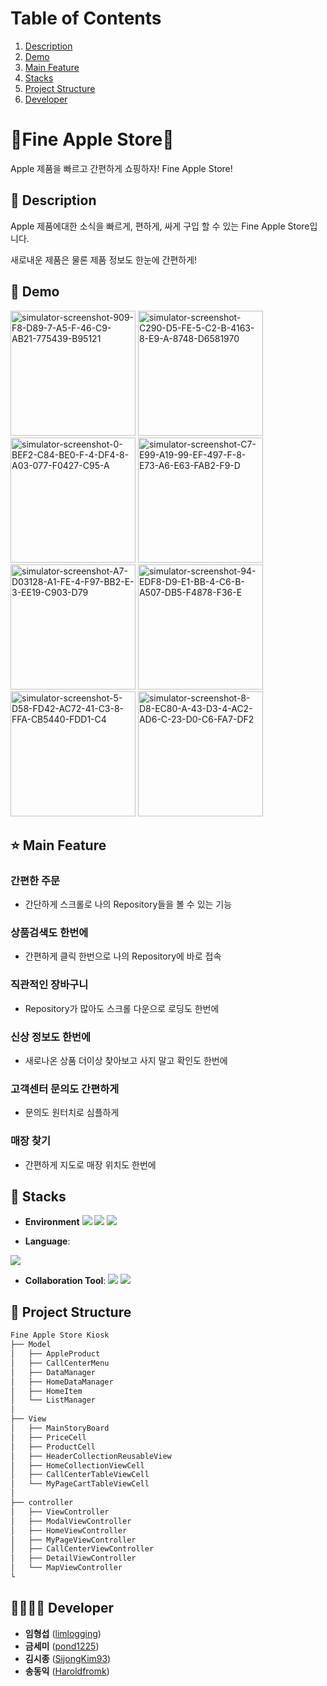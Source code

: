 # Table of Contents
1. [Description](#description)
2. [Demo](#Demo)
3. [Main Feature](#main-feature)
4. [Stacks](#stacks)
5. [Project Structure](#project-structure)
6. [Developer](#developer)

# 🍍Fine Apple Store🍍

Apple 제품을 빠르고 간편하게 쇼핑하자! Fine Apple Store!

## 📖 Description

Apple 제품에대한 소식을 빠르게, 편하게, 싸게 구입 할 수 있는 Fine Apple Store입니다.

새로내운 제품은 물론 제품 정보도 한눈에 간편하게!

## :baby_chick: Demo
<p float="left">
    <img src="https://i.ibb.co/MZfYF2m/simulator-screenshot-909-F8-D89-7-A5-F-46-C9-AB21-775439-B95121.png" alt="simulator-screenshot-909-F8-D89-7-A5-F-46-C9-AB21-775439-B95121" width="200">
    <img src="https://i.ibb.co/KmbKSgp/simulator-screenshot-C290-D5-FE-5-C2-B-4163-8-E9-A-8748-D6581970.png" alt="simulator-screenshot-C290-D5-FE-5-C2-B-4163-8-E9-A-8748-D6581970" width="200">
    <img src="https://i.ibb.co/n3XsQdT/simulator-screenshot-0-BEF2-C84-BE0-F-4-DF4-8-A03-077-F0427-C95-A.png" alt="simulator-screenshot-0-BEF2-C84-BE0-F-4-DF4-8-A03-077-F0427-C95-A" width="200">
    <img src="https://i.ibb.co/jRfXFkL/simulator-screenshot-C7-E99-A19-99-EF-497-F-8-E73-A6-E63-FAB2-F9-D.png" alt="simulator-screenshot-C7-E99-A19-99-EF-497-F-8-E73-A6-E63-FAB2-F9-D" width="200">
    <img src="https://i.ibb.co/4pqDgRR/simulator-screenshot-A7-D03128-A1-FE-4-F97-BB2-E-3-EE19-C903-D79.png" alt="simulator-screenshot-A7-D03128-A1-FE-4-F97-BB2-E-3-EE19-C903-D79" width="200">
    <img src="https://i.ibb.co/6sJyS3b/simulator-screenshot-94-EDF8-D9-E1-BB-4-C6-B-A507-DB5-F4878-F36-E.png" alt="simulator-screenshot-94-EDF8-D9-E1-BB-4-C6-B-A507-DB5-F4878-F36-E" width="200">
    <img src="https://i.ibb.co/GsQVbqf/simulator-screenshot-5-D58-FD42-AC72-41-C3-8-FFA-CB5440-FDD1-C4.png" alt="simulator-screenshot-5-D58-FD42-AC72-41-C3-8-FFA-CB5440-FDD1-C4" width="200">
    <img src="https://i.ibb.co/zPDV9nV/simulator-screenshot-8-D8-EC80-A-43-D3-4-AC2-AD6-C-23-D0-C6-FA7-DF2.png" alt="simulator-screenshot-8-D8-EC80-A-43-D3-4-AC2-AD6-C-23-D0-C6-FA7-DF2" width="200">


</p>

## ⭐ Main Feature
### 간편한 주문
- 간단하게 스크롤로 나의 Repository들을 볼 수 있는 기능

### 상품검색도 한번에
- 간편하게 클릭 한번으로 나의 Repository에 바로 접속

### 직관적인 장바구니
- Repository가 많아도 스크롤 다운으로 로딩도 한번에

### 신상 정보도 한번에
- 새로나온 상품 더이상 찾아보고 사지 말고 확인도 한번에

### 고객센터 문의도 간편하게
- 문의도 원터치로 심플하게

### 매장 찾기
- 간편하게 지도로 매장 위치도 한번에

## 🔧 Stacks
- **Environment**
<img src="https://img.shields.io/badge/-Xcode-147EFB?style=flat&logo=xcode&logoColor=white"/> <img src="https://img.shields.io/badge/-git-F05032?style=flat&logo=git&logoColor=white"/> <img src="https://img.shields.io/badge/-github-181717?style=flat&logo=github&logoColor=white"/>

- **Language**:
<img src="https://img.shields.io/badge/-swift-F05138?style=flat&logo=swift&logoColor=white"/> 

- **Collaboration Tool**:
 <img src="https://img.shields.io/badge/-slack-4A154B?style=flat&logo=slack&logoColor=white"/>  <img src="https://img.shields.io/badge/-notion-000000?style=flat&logo=notion&logoColor=white"/> 


## :open_file_folder: Project Structure

```markdown
Fine Apple Store Kiosk
├── Model
│   ├── AppleProduct
│   ├── CallCenterMenu
│   ├── DataManager
│   ├── HomeDataManager
│   ├── HomeItem
│   └── ListManager
│
├── View
│   ├── MainStoryBoard
│   ├── PriceCell
│   ├── ProductCell
│   ├── HeaderCollectionReusableView
│   ├── HomeCollectionViewCell
│   ├── CallCenterTableViewCell
│   └── MyPageCartTableViewCell
│
├── controller
│   ├── ViewController
│   ├── ModalViewController
│   ├── HomeViewController
│   ├── MyPageViewController
│   ├── CallCenterViewController
│   ├── DetailViewController
│   └── MapViewController
└ 
```

## 👨‍👩‍👧‍👦 Developer
*  **임형섭** ([limlogging](https://github.com/limlogging))
*  **금세미** ([pond1225](https://github.com/pond1225))
*  **김시종** ([SijongKim93](https://github.com/SijongKim93))
*  **송동익** ([Haroldfromk](https://github.com/Haroldfromk/))